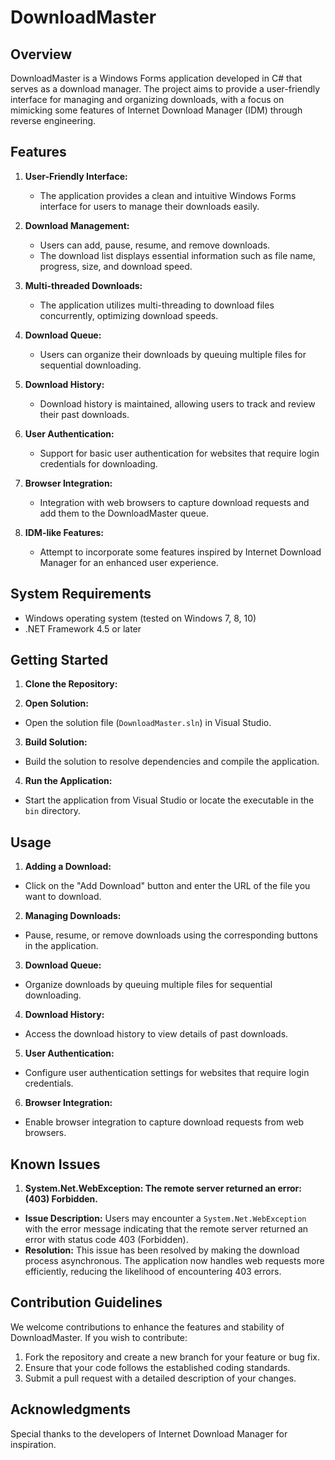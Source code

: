 # DownloadMaster

## Overview

DownloadMaster is a Windows Forms application developed in C# that serves as a download manager. The project aims to provide a user-friendly interface for managing and organizing downloads, with a focus on mimicking some features of Internet Download Manager (IDM) through reverse engineering.

## Features

1. **User-Friendly Interface:**
   - The application provides a clean and intuitive Windows Forms interface for users to manage their downloads easily.

2. **Download Management:**
   - Users can add, pause, resume, and remove downloads.
   - The download list displays essential information such as file name, progress, size, and download speed.

3. **Multi-threaded Downloads:**
   - The application utilizes multi-threading to download files concurrently, optimizing download speeds.

4. **Download Queue:**
   - Users can organize their downloads by queuing multiple files for sequential downloading.

5. **Download History:**
   - Download history is maintained, allowing users to track and review their past downloads.

6. **User Authentication:**
   - Support for basic user authentication for websites that require login credentials for downloading.

7. **Browser Integration:**
   - Integration with web browsers to capture download requests and add them to the DownloadMaster queue.

8. **IDM-like Features:**
   - Attempt to incorporate some features inspired by Internet Download Manager for an enhanced user experience.

## System Requirements

- Windows operating system (tested on Windows 7, 8, 10)
- .NET Framework 4.5 or later

## Getting Started

1. **Clone the Repository:**

2. **Open Solution:**
- Open the solution file (`DownloadMaster.sln`) in Visual Studio.

3. **Build Solution:**
- Build the solution to resolve dependencies and compile the application.

4. **Run the Application:**
- Start the application from Visual Studio or locate the executable in the `bin` directory.

## Usage

1. **Adding a Download:**
- Click on the "Add Download" button and enter the URL of the file you want to download.

2. **Managing Downloads:**
- Pause, resume, or remove downloads using the corresponding buttons in the application.

3. **Download Queue:**
- Organize downloads by queuing multiple files for sequential downloading.

4. **Download History:**
- Access the download history to view details of past downloads.

5. **User Authentication:**
- Configure user authentication settings for websites that require login credentials.

6. **Browser Integration:**
- Enable browser integration to capture download requests from web browsers.

## Known Issues

1. **System.Net.WebException: The remote server returned an error: (403) Forbidden.**
- **Issue Description:** Users may encounter a `System.Net.WebException` with the error message indicating that the remote server returned an error with status code 403 (Forbidden).
- **Resolution:** This issue has been resolved by making the download process asynchronous. The application now handles web requests more efficiently, reducing the likelihood of encountering 403 errors.
  
## Contribution Guidelines

We welcome contributions to enhance the features and stability of DownloadMaster. If you wish to contribute:

1. Fork the repository and create a new branch for your feature or bug fix.
2. Ensure that your code follows the established coding standards.
3. Submit a pull request with a detailed description of your changes.

## Acknowledgments

Special thanks to the developers of Internet Download Manager for inspiration.

